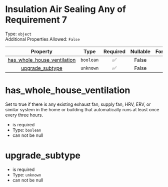
Insulation Air Sealing Any of Requirement 7
===========================================
  
Type: `object`  
Additional Properties Allowed: `False`  
  

|Property|Type|Required|Nullable|Format|Title|
| :---: | :---: | :---: | :---: | :---: | :---: |
|[has_whole_house_ventilation](#has_whole_house_ventilation)|`boolean`|:white_check_mark:|False|||
|[upgrade_subtype](#upgrade_subtype)|`unknown`|:white_check_mark:|False|||

has_whole_house_ventilation
===========================
  
Set to true if there is any existing exhaust fan, supply fan, HRV, ERV, or similar system in the home or building that automatically runs at least once every three hours.  
  

- is required
- Type: ``boolean``
- can not be null
  

upgrade_subtype
===============
  
  
  

- is required
- Type: ``unknown``
- can not be null
  
